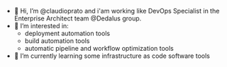- 👋 Hi, I’m @claudioprato and i'am working like DevOps Specialist in the Enterprise Architect team @Dedalus group.
- 👀 I’m interested in:
    * deployment automation tools
    * build automation tools
    * automatic pipeline and workflow optimization tools
- 🌱 I’m currently learning some infrastructure as code software tools

<!---
claudioprato/claudioprato is a ✨ special ✨ repository because its `README.md` (this file) appears on your GitHub profile.
You can click the Preview link to take a look at your changes.
--->
